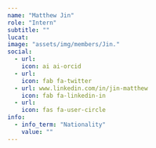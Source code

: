 ```yaml
---
name: "Matthew Jin"
role: "Intern"
subtitle: ""
lucat: 
image: "assets/img/members/Jin."
social:
  - url: 
    icon: ai ai-orcid
  - url: 
    icon: fab fa-twitter
  - url: www.linkedin.com/in/jin-matthew
    icon: fab fa-linkedin-in
  - url: 
    icon: fas fa-user-circle
info:
  - info_term: "Nationality"
    value: ""
---
```


